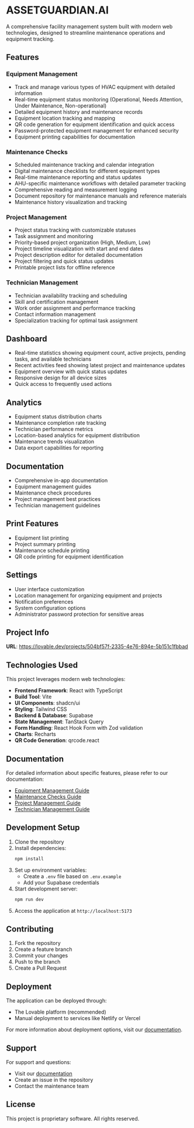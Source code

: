 
# ASSETGUARDIAN.AI 

A comprehensive facility management system built with modern web technologies, designed to streamline maintenance operations and equipment tracking.

## Features

### Equipment Management
- Track and manage various types of HVAC equipment with detailed information
- Real-time equipment status monitoring (Operational, Needs Attention, Under Maintenance, Non-operational)
- Detailed equipment history and maintenance records
- Equipment location tracking and mapping
- QR code generation for equipment identification and quick access
- Password-protected equipment management for enhanced security
- Equipment printing capabilities for documentation

### Maintenance Checks
- Scheduled maintenance tracking and calendar integration
- Digital maintenance checklists for different equipment types
- Real-time maintenance reporting and status updates
- AHU-specific maintenance workflows with detailed parameter tracking
- Comprehensive reading and measurement logging
- Document repository for maintenance manuals and reference materials
- Maintenance history visualization and tracking

### Project Management
- Project status tracking with customizable statuses
- Task assignment and monitoring
- Priority-based project organization (High, Medium, Low)
- Project timeline visualization with start and end dates
- Project description editor for detailed documentation
- Project filtering and quick status updates
- Printable project lists for offline reference

### Technician Management
- Technician availability tracking and scheduling
- Skill and certification management
- Work order assignment and performance tracking
- Contact information management
- Specialization tracking for optimal task assignment

## Dashboard
- Real-time statistics showing equipment count, active projects, pending tasks, and available technicians
- Recent activities feed showing latest project and maintenance updates
- Equipment overview with quick status updates
- Responsive design for all device sizes
- Quick access to frequently used actions

## Analytics
- Equipment status distribution charts
- Maintenance completion rate tracking
- Technician performance metrics
- Location-based analytics for equipment distribution
- Maintenance trends visualization
- Data export capabilities for reporting

## Documentation
- Comprehensive in-app documentation
- Equipment management guides
- Maintenance check procedures
- Project management best practices
- Technician management guidelines

## Print Features
- Equipment list printing
- Project summary printing
- Maintenance schedule printing
- QR code printing for equipment identification

## Settings
- User interface customization
- Location management for organizing equipment and projects
- Notification preferences
- System configuration options
- Administrator password protection for sensitive areas

## Project Info

**URL**: https://lovable.dev/projects/504bf57f-2335-4e76-894e-5b151c1fbbad

## Technologies Used

This project leverages modern web technologies:

- **Frontend Framework**: React with TypeScript
- **Build Tool**: Vite
- **UI Components**: shadcn/ui
- **Styling**: Tailwind CSS
- **Backend & Database**: Supabase
- **State Management**: TanStack Query
- **Form Handling**: React Hook Form with Zod validation
- **Charts**: Recharts
- **QR Code Generation**: qrcode.react

## Documentation

For detailed information about specific features, please refer to our documentation:

- [Equipment Management Guide](./docs/equipment-management.md)
- [Maintenance Checks Guide](./docs/maintenance-checks.md)
- [Project Management Guide](./docs/project-management.md)
- [Technician Management Guide](./docs/technician-management.md)

## Development Setup

1. Clone the repository
2. Install dependencies:
   ```bash
   npm install
   ```
3. Set up environment variables:
   - Create a `.env` file based on `.env.example`
   - Add your Supabase credentials
4. Start development server:
   ```bash
   npm run dev
   ```
5. Access the application at `http://localhost:5173`

## Contributing

1. Fork the repository
2. Create a feature branch
3. Commit your changes
4. Push to the branch
5. Create a Pull Request

## Deployment

The application can be deployed through:
- The Lovable platform (recommended)
- Manual deployment to services like Netlify or Vercel

For more information about deployment options, visit our [documentation](https://docs.lovable.dev/).

## Support

For support and questions:
- Visit our [documentation](https://docs.lovable.dev/)
- Create an issue in the repository
- Contact the maintenance team

## License

This project is proprietary software. All rights reserved.

